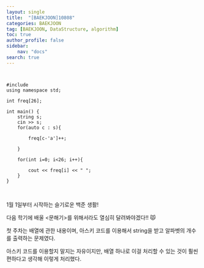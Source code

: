 ```yaml
---
layout: single
title:  "[BAEKJOON]10808"
categories: BAEKJOON
tag: [BAEKJOON, DataStructure, algorithm]
toc: true
author_profile: false
sidebar:
    nav: "docs"
search: true
---
```


<pre>
<code>

#include <iostream>
using namespace std;

int freq[26];

int main() {
    string s;
    cin >> s;
    for(auto c : s){
        
        freq[c-'a']++;
        
    }
    
    for(int i=0; i<26; i++){
        
        cout << freq[i] << " ";
    }
}

</code>
</pre>

1월 1일부터 시작하는 슬기로운 백준 생활!

다음 학기에 배울 <문해기>를 위해서라도 열심히 달려봐야겠다!! 😾

첫 주차는 배열에 관한 내용이며, 아스키 코드를 이용해서 string을 받고 알파벳의 개수를 출력하는 문제였다.

아스키 코드를 이용할지 말지는 자유이지만, 배열 하나로 이걸 처리할 수 있는 것이 훨씬 편하다고 생각해 이렇게 처리했다.
